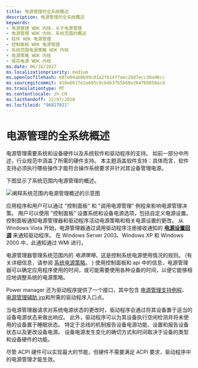 ```yaml
---
title: 电源管理的全系统概述
description: 电源管理的全系统概述
keywords:
- 电源管理 WDK 内核，关于电源管理
- 电源管理 WDK 内核，系统范围的概述
- 软件 WDK 电源管理
- 控制面板 WDK 电源管理
- 系统范围电源策略 WDK 内核
- 电源策略 WDK 内核
- 保存电源 WDK 内核
ms.date: 06/16/2017
ms.localizationpriority: medium
ms.openlocfilehash: e8fe04ab8b99c81a2fb14f7aec28d7ecc30a96cc
ms.sourcegitcommit: 418e6617e2a695c9cb4b37b5b60e264760858acd
ms.translationtype: MT
ms.contentlocale: zh-CN
ms.lasthandoff: 12/07/2020
ms.locfileid: "96827021"
---
```

# <a name="system-wide-overview-of-power-management"></a>电源管理的全系统概述





电源管理需要系统和设备硬件以及系统软件和驱动程序的支持。 如前一部分中所述，行业规范中涵盖了所需的硬件支持。 本主题涵盖软件支持：具体而言，软件支持必须执行哪些操作才能符合操作系统要求并针对其设备管理电源。

下图显示了系统范围内电源管理的概述。

![阐释系统范围内电源管理概述的示意图](images/power-comp.png)

应用程序和用户可以通过 "控制面板" 和 "调用电源管理" 例程来影响电源管理决策。 用户可以使用 "控制面板" 设置系统和设备电源选项，包括自定义电源设置。 控制面板通知电源管理器和驱动程序活动电源策略和相关电源设置的更改。 从 Windows Vista 开始，电源管理器通过调用驱动程序注册接收通知的 [**电源设置回调**](/windows-hardware/drivers/ddi/ntifs/nf-ntifs-poregisterpowersettingcallback) 来通知驱动程序。 在 Windows Server 2003、Windows XP 和 Windows 2000 中，此通知通过 WMI 进行。

电源管理器管理系统范围内的 *电源策略*，这是控制系统电源使用情况的规则。  (有关详细信息，请参阅 [系统电源策略](system-power-policy.md)。 ) 使用控制面板和 api 中的信息，电源管理器可以确定应用程序使用的时间，或可能需要使用各种设备的时间，以便它能够相应地调整系统的电源策略。

Power manager 还为驱动程序提供了一个接口，其中包含 [电源管理支持例程](/windows-hardware/drivers/ddi/index)、 [电源管理辅助 irp](./power-management-minor-irps.md)和所需的驱动程序入口点。

当电源管理器请求对系统电源状态的更改时，驱动程序会通过将其设备置于适当的设备电源状态来做出响应。 此外，驱动程序可以为其设备执行空闲检测并将未使用的设备置于睡眠状态。 特定于总线的机制报告设备电源功能、设置和报告设备状态以及更改设备电源。 设备电源发生变化的确切方式和时间取决于设备的类型和设备硬件的功能。

尽管 ACPI 硬件可以实现最大的节能，但硬件不需要满足 ACPI 要求，驱动程序中的电源管理才能生效。

 

